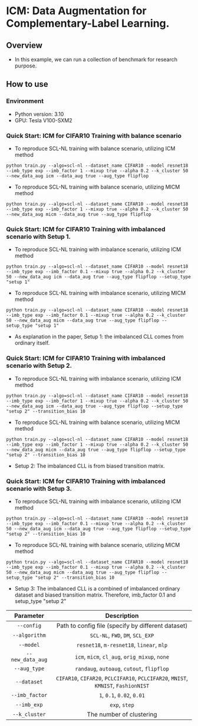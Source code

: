 # ICM: Data Augmentation for Complementary-Label Learning.

## Overview
* In this example, we can run a collection of benchmark for research purpose.

## How to use
### Environment
* Python version: 3.10
* GPU: Tesla V100-SXM2

### Quick Start: ICM for CIFAR10 Training with balance scenario
* To reproduce SCL-NL training with balance scenario, utilizing ICM method
```
python train.py --algo=scl-nl --dataset_name CIFAR10 --model resnet18 --imb_type exp --imb_factor 1 --mixup true --alpha 0.2 --k_cluster 50 --new_data_aug icm --data_aug true --aug_type flipflop
```

* To reproduce SCL-NL training with balance scenario, utilizing MICM method
```
python train.py --algo=scl-nl --dataset_name CIFAR10 --model resnet18 --imb_type exp --imb_factor 1 --mixup true --alpha 0.2 --k_cluster 50 --new_data_aug micm --data_aug true --aug_type flipflop
```

### Quick Start: ICM for CIFAR10 Training with imbalanced scenario with Setup 1.
* To reproduce SCL-NL training with imbalance scenario, utilizing ICM method
```
python train.py --algo=scl-nl --dataset_name CIFAR10 --model resnet18 --imb_type exp --imb_factor 0.1 --mixup true --alpha 0.2 --k_cluster 50 --new_data_aug icm --data_aug true --aug_type flipflop --setup_type "setup 1" 
```

* To reproduce SCL-NL training with imbalance scenario, utilizing MICM method
```
python train.py --algo=scl-nl --dataset_name CIFAR10 --model resnet18 --imb_type exp --imb_factor 0.1 --mixup true --alpha 0.2 --k_cluster 50 --new_data_aug micm --data_aug true --aug_type flipflop --setup_type "setup 1"
```

* As explanation in the paper, Setup 1: the imbalanced CLL comes from ordinary itself.

### Quick Start: ICM for CIFAR10 Training with imbalanced scenario with Setup 2.
* To reproduce SCL-NL training with imbalance scenario, utilizing ICM method
```
python train.py --algo=scl-nl --dataset_name CIFAR10 --model resnet18 --imb_type exp --imb_factor 1 --mixup true --alpha 0.2 --k_cluster 50 --new_data_aug icm --data_aug true --aug_type flipflop --setup_type "setup 2" --transition_bias 10
```

* To reproduce SCL-NL training with balance scenario, utilizing MICM method
```
python train.py --algo=scl-nl --dataset_name CIFAR10 --model resnet18 --imb_type exp --imb_factor 1 --mixup true --alpha 0.2 --k_cluster 50 --new_data_aug micm --data_aug true --aug_type flipflop --setup_type "setup 2" --transition_bias 10
```

* Setup 2: The imbalanced CLL is from biased transition matrix.


### Quick Start: ICM for CIFAR10 Training with imbalanced scenario with Setup 3.
* To reproduce SCL-NL training with imbalance scenario, utilizing ICM method
```
python train.py --algo=scl-nl --dataset_name CIFAR10 --model resnet18 --imb_type exp --imb_factor 0.1 --mixup true --alpha 0.2 --k_cluster 50 --new_data_aug icm --data_aug true --aug_type flipflop --setup_type "setup 2" --transition_bias 10
```

* To reproduce SCL-NL training with balance scenario, utilizing MICM method
```
python train.py --algo=scl-nl --dataset_name CIFAR10 --model resnet18 --imb_type exp --imb_factor 0.1 --mixup true --alpha 0.2 --k_cluster 50 --new_data_aug micm --data_aug true --aug_type flipflop --setup_type "setup 2" --transition_bias 10
```

* Setup 3: The imbalanced CLL is a combined of imbalanced ordinary dataset and biased transition matrix. Therefore, imb_factor 0.1 and setup_type "setup 2"

|  Parameter | Description|
|:----------:|:----------:|
| `--config` | Path to config file (specify by different dataset)|
|`--algorithm`| `SCL-NL`, `FWD`, `DM`, `SCL_EXP`|
|`--model`    | `resnet18`, `m-resnet18`, `linear`, `mlp`|
|`--new_data_aug`    | `icm`, `micm`, `cl_aug`, `orig_mixup`, `none`|
|`--aug_type`    | `randaug`, `autoaug`, `cutout`, `flipflop`|
|`--dataset`    | `CIFAR10`, `CIFAR20`, `PCLCIFAR10`, `PCLCIFAR20`, `MNIST`, `KMNIST`, `FashionNIST`|
|`--imb_factor`| `1`, `0.1`, `0.02`, `0.01`|
|`--imb_exp`| `exp`, `step`|
|`--k_cluster`| The number of clustering|
